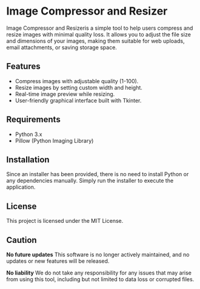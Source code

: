 # Image Compressor and Resizer

Image Compressor and Resizeris a simple tool to help users compress and resize images with minimal quality loss. It allows you to adjust the file size and dimensions of your images, making them suitable for web uploads, email attachments, or saving storage space.

## Features

- Compress images with adjustable quality (1-100).
- Resize images by setting custom width and height.
- Real-time image preview while resizing.
- User-friendly graphical interface built with Tkinter.

## Requirements

- Python 3.x
- Pillow (Python Imaging Library)

## Installation
Since an installer has been provided, there is no need to install Python or any dependencies manually. Simply run the installer to execute the application.

## License
This project is licensed under the MIT License.

## Caution
**No future updates** 
This software is no longer actively maintained, and no updates or new features will be released.

**No liability**
We do not take any responsibility for any issues that may arise from using this tool, including but not limited to data loss or corrupted files.
